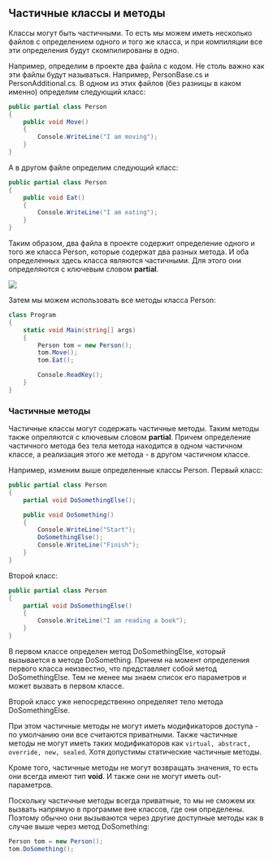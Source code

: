 ## Частичные классы и методы

Классы могут быть частичными. То есть мы можем иметь несколько файлов с определением одного и того же класса, и при компиляции все 
эти определения будут скомпилированы в одно.

Например, определим в проекте два файла с кодом. Не столь важно как эти файлы будут называться. Например, PersonBase.cs и PersonAdditional.cs. 
В одном из этих файлов (без разницы в каком именно) определим следующий класс:

```cs
public partial class Person
{
    public void Move()
    {
        Console.WriteLine("I am moving");
    }
}
```

А в другом файле определим следующий класс:

```cs
public partial class Person
{
    public void Eat()
    {
        Console.WriteLine("I am eating");
    }
}
```

Таким образом, два файла в проекте содержит определение одного и того же класса Person, которые содержат два разных метода. И оба определенных здесь класса 
являются частичными. Для этого они определяются с ключевым словом **partial**.

![](https://metanit.com/web/javascript/./pics/3.14.png)

Затем мы можем использовать все методы класса Person:

```cs
class Program
{
    static void Main(string[] args)
    {
        Person tom = new Person();
        tom.Move();
        tom.Eat();

        Console.ReadKey();
    }
}
```

### Частичные методы

Частичные классы могут содержать частичные методы. Таким методы также опреляются с ключевым словом **partial**. Причем 
определение частичного метода без тела метода находится в одном частичном классе, а реализация этого же метода - в другом частичном классе.

Например, изменим выше определенные классы Person. Первый класс:

```cs
public partial class Person
{
    partial void DoSomethingElse();

    public void DoSomething()
    {
        Console.WriteLine("Start");
        DoSomethingElse();
        Console.WriteLine("Finish");
    }
}
```

Второй класс:

```cs
public partial class Person
{
    partial void DoSomethingElse()
    {
        Console.WriteLine("I am reading a book");
    }
}
```

В первом классе определен метод DoSomethingElse, который вызывается в методе DoSomething. Причем на момент определения первого класса неизвестно, 
что представляет собой метод DoSomethingElse. Тем не менее мы знаем список его параметров и может вызвать в первом классе.

Второй класс уже непосредственно определяет тело метода DoSomethingElse.

При этом частичные методы не могут иметь модификаторов доступа - по умолчанию они все считаются приватными. Также частичные методы 
не могут иметь таких модификаторов как `virtual, abstract, override, new, sealed`. Хотя допустимы статические частичные методы.

Кроме того, частичные методы не могут возвращать значения, то есть они всегда имеют тип **void**. И также они не могут иметь out-параметров.

Поскольку частичные методы всегда приватные, то мы не сможем иx вызвать напрямую в программе вне классов, где они определены. Поэтому 
обычно они вызываются через другие доступные методы как в случае выше через метод DoSomething:

```cs
Person tom = new Person();
tom.DoSomething();
```

